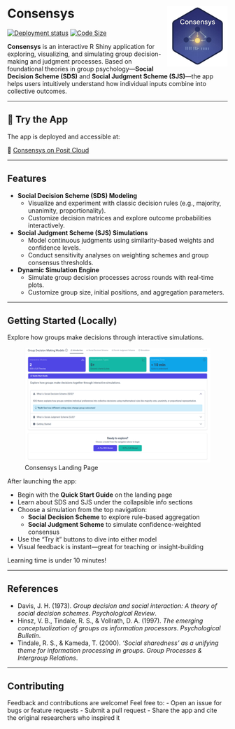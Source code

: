 <!-- README.md is generated from README.Rmd. Please edit that file -->

# Consensys <a href="https://jrwinget-consensys.share.connect.posit.cloud"><img src="app/static/logo.png" align="right" height="138" /></a>

<!-- badges: start -->

[![Deployment
status](https://img.shields.io/badge/deployed-posit%20cloud-blue)](https://img.shields.io/badge/deployed-posit%20cloud-blue)
[![Code
Size](https://img.shields.io/github/languages/code-size/jrwinget/consensys)](https://github.com/jrwinget/consensys)
<!-- badges: end -->

**Consensys** is an interactive R Shiny application for exploring,
visualizing, and simulating group decision-making and judgment
processes. Based on foundational theories in group psychology—**Social
Decision Scheme (SDS)** and **Social Judgment Scheme (SJS)**—the app
helps users intuitively understand how individual inputs combine into
collective outcomes.

------------------------------------------------------------------------

## 🚀 Try the App

The app is deployed and accessible at:

🔗 [Consensys on Posit
Cloud](https://jrwinget-consensys.share.connect.posit.cloud)

------------------------------------------------------------------------

## Features

-   **Social Decision Scheme (SDS) Modeling**
    -   Visualize and experiment with classic decision rules (e.g.,
        majority, unanimity, proportionality).
    -   Customize decision matrices and explore outcome probabilities
        interactively.
-   **Social Judgment Scheme (SJS) Simulations**
    -   Model continuous judgments using similarity-based weights and
        confidence levels.
    -   Conduct sensitivity analyses on weighting schemes and group
        consensus thresholds.
-   **Dynamic Simulation Engine**
    -   Simulate group decision processes across rounds with real-time
        plots.
    -   Customize group size, initial positions, and aggregation
        parameters.

------------------------------------------------------------------------

## Getting Started (Locally)

Explore how groups make decisions through interactive simulations.

<figure>
<img src="man/figures/app-landing.png" alt="Consensys Landing Page" />
<figcaption aria-hidden="true">Consensys Landing Page</figcaption>
</figure>

After launching the app:

-   Begin with the **Quick Start Guide** on the landing page
-   Learn about SDS and SJS under the collapsible info sections
-   Choose a simulation from the top navigation:
    -   **Social Decision Scheme** to explore rule-based aggregation  
    -   **Social Judgment Scheme** to simulate confidence-weighted
        consensus  
-   Use the “Try it” buttons to dive into either model
-   Visual feedback is instant—great for teaching or insight-building

Learning time is under 10 minutes!

------------------------------------------------------------------------

## References

-   Davis, J. H. (1973). *Group decision and social interaction: A
    theory of social decision schemes*. *Psychological Review*.
-   Hinsz, V. B., Tindale, R. S., & Vollrath, D. A. (1997). *The
    emerging conceptualization of groups as information processors*.
    *Psychological Bulletin*.
-   Tindale, R. S., & Kameda, T. (2000). *‘Social sharedness’ as a
    unifying theme for information processing in groups*. *Group
    Processes & Intergroup Relations*.

------------------------------------------------------------------------

## Contributing

Feedback and contributions are welcome! Feel free to: - Open an issue
for bugs or feature requests - Submit a pull request - Share the app and
cite the original researchers who inspired it
